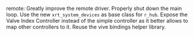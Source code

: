 remote: Greatly improve the remote driver. Properly shut down the main loop. Use the new `xrt_system_devices` as base class for `r_hub`. Expose the Valve Index Controller instead of the simple controller as it better allows to map other controllers to it. Reuse the vive bindings helper library.
